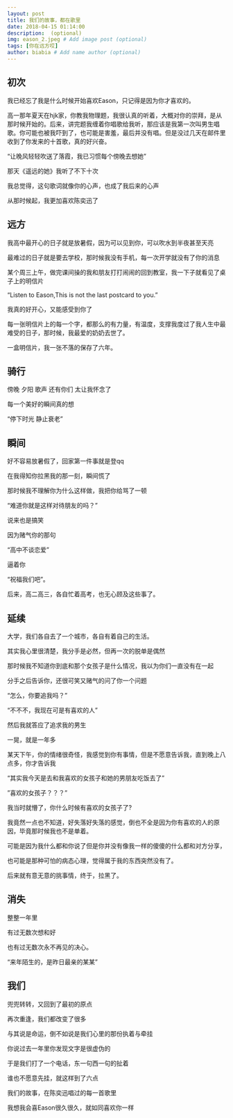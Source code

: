 ```yaml
---
layout: post
title: 我们的故事，都在歌里
date: 2018-04-15 01:14:00 
description:  (optional)
img: eason_2.jpeg # Add image post (optional)
tags: [你在远方哎]
author: biabia # Add name author (optional)
---
```


## 初次

我已经忘了我是什么时候开始喜欢Eason，只记得是因为你才喜欢的。

高一那年夏天在hjk家，你教我物理题，我很认真的听着，大概对你的崇拜，是从那时候开始的。后来，讲完题我缠着你唱歌给我听，那应该是我第一次叫男生唱歌。你可能也被我吓到了，也可能是害羞，最后并没有唱。但是没过几天在邮件里收到了你发来的十首歌，真的好兴奋。

“让晚风轻轻吹送了落霞，我已习惯每个傍晚去想她”

那天《遥远的她》我听了不下十次

我总觉得，这句歌词就像你的心声，也成了我后来的心声

从那时候起，我更加喜欢陈奕迅了

## 远方

我高中最开心的日子就是放暑假，因为可以见到你，可以吹水到半夜甚至天亮

最难过的日子就是要去学校，那时候我没有手机，每一次开学就没有了你的消息

某个周三上午，做完课间操的我和朋友打打闹闹的回到教室，我一下子就看见了桌子上的明信片

“Listen to Eason,This is not the last postcard to you.”

我真的好开心，又能感受到你了

每一张明信片上的每一个字，都那么的有力量，有温度，支撑我度过了我人生中最难受的日子，那时候，我最爱的奶奶去世了。

一盒明信片，我一张不落的保存了六年。

## 骑行

傍晚 夕阳   歌声  还有你们  太让我怀念了

每一个美好的瞬间真的想

“停下时光 静止衰老”

## 瞬间

好不容易放暑假了，回家第一件事就是登qq

在我得知你拉黑我的那一刻，瞬间慌了

那时候我不理解你为什么这样做，我把你给骂了一顿

“难道你就是这样对待朋友的吗？”

说来也是搞笑

因为赌气你的那句

“高中不谈恋爱”

逼着你

“祝福我们吧”。

后来，高二高三，各自忙着高考，也无心顾及这些事了。

## 延续

大学，我们各自去了一个城市，各自有着自己的生活。

其实我心里很清楚，我分手是必然，但再一次的脱单是偶然

那时候我不知道你到底和那个女孩子是什么情况，我以为你们一直没有在一起

分手之后告诉你，还很可笑又赌气的问了你一个问题

“怎么，你要追我吗？”

“不不不，我现在可是有喜欢的人”

然后我就答应了追求我的男生

一晃，就是一年多

某天下午，你的情绪很奇怪，我感觉到你有事情，但是不愿意告诉我，直到晚上八点多，你才告诉我

“其实我今天是去和我喜欢的女孩子和她的男朋友吃饭去了”

”喜欢的女孩子？？？”

我当时就懵了，你什么时候有喜欢的女孩子了?

我竟然一点也不知道，好失落好失落的感觉，倒也不全是因为你有喜欢的人的原因，毕竟那时候我也不是单着。

可能是因为我什么都和你说了但是你并没有像我一样的傻傻的什么都和对方分享，

也可能是那种可怕的病态心理，觉得属于我的东西突然没有了。

后来就有意无意的挑事情，终于，拉黑了。

## 消失

整整一年里

有过无数次想和好

也有过无数次永不再见的决心。

“来年陌生的，是昨日最亲的某某”

## 我们

兜兜转转，又回到了最初的原点

再次重逢，我们都改变了很多

与其说是命运，倒不如说是我们心里的那份执着与牵挂

你说过去一年里你发现文字是很虚伪的

于是我们打了一个电话，东一句西一句的扯着

谁也不愿意先挂，就这样到了六点

我们的故事，在陈奕迅唱过的每一首歌里

我想我会喜Eason很久很久，就如同喜欢你一样

















